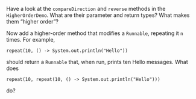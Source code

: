 Have a look at the `compareDirection` and `reverse` methods in the `HigherOrderDemo`. What are their parameter and return types? What makes them “higher order”?

Now add a higher-order method that modifies a `Runnable`, repeating it `n` times. For example,

    repeat(10, () -> System.out.println("Hello"))
    
should return a `Runnable` that, when run, prints ten Hello messages. What does

    repeat(10, repeat(10, () -> System.out.println("Hello")))
    
do?

